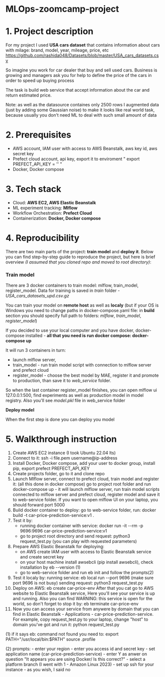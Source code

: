 # MLOps-zoomcamp-project


# 1. Project description
For my project I used **USA cars dataset** that contains information about cars with milage: brand, model, year, mileage, price, etc
https://github.com/rashida048/Datasets/blob/master/USA_cars_datasets.csv

So imagine you work for car dealer that buy and sell used cars. Business is growing and managers ask you for help to define the price of the cars in order to speed up buying process

The task is build web service that accept information about the car and return estimated price.

Note: as well as the datasource containes only 2500 rows I augmented data (just by adding some Gaussian noise) to make it looks like real world task, because usually you don't need ML to deal with such small amount of data


# 2. Prerequisites
- AWS account, IAM user with access to AWS Beanstalk, aws key id, aws secret key
- Prefect cloud account, api key, export it to enviroment " export PREFECT_API_KEY = '' "
- Docker, Docker compose


# 3. Tech stack
- Cloud: **AWS EC2, AWS Elastic Beanstalk**
- ML experiment tracking:  **Mlflow**
- Workflow Orchestration: **Prefect Cloud**
- Containerization: **Docker, Docker compose**


# 4. Reproducibility
There are two main parts of the project: **train model** and **deploy it**. Below you can find step-by-step guide to reproduce the project, but here is brief overview *(I assumed that you cloned repo and moved to root directory)*:

   ### **Train model**

   There are 3 docker containers to train model: mlflow, train_model, register_model. Data for training is saved in *train* folder - *USA_cars_datasets_upd.csv.gz* 

   You can train your model on **remote host** as well as **localy** (but if your OS is Windows you need to change paths in docker-compose.yaml file: in **build** section you should specify full path to folders: *mlflow*, *train_model*, *register_model*)

   If you decided to use your local computer and you have docker, docker-compose installed - **all that you need is run docker compose: docker-compose up**

   It will run 3 containers in turn:
   - launch mlflow server, 
   - train_model - run train model script with connection to mlflow server and prefect cloud
   - register_model - choose the best model by MAE, register it and promote to production, than save it to *web_service* folder.

   So when the last container register_model finishes, you can open mlflow ui 127.0.0.1:500, find experiments as well as production model in model registry. Also you'll see *model.pkl* file in web_service folder

   **Deploy model**

   When the first step is done you can deploy you model


# 5. Walkthrough instruction
1. Create AWS EC2 instance (I took Ubuntu 22.04 lts)
2. Connect to it: ssh -i file.pem username@ip-address
3. Install Docker, Docker compose, add your user to docker group, install pip, export prefect PREFECT_API_KEY
4. Create projects folder, go to it and clone repo
5. Launch Mlflow server, connect to prefect cloud, train model and register it: (all this done in docker compose)
   go to project root folder and run docker-compose up - it will launch mlflow server, run train model scripts connected to mlflow server and prefect cloud, register model and save it to web-service folder. If you want to open mlflow UI on your laptop, you should forward port 5000
6. Build docker container to deploy: go to web-service folder, run: docker build -t car-price-prediction-service:v1 .
7. Test it by: 
   - running docker container with service: docker run -it --rm -p 9696:9696 car-price-prediction-service:v1
   - go to project root directory and send request: python3 request_test.py (you can play with requested parameters)
8. Prepare AWS Elastic Beanstalk for deploying: 
   - on AWS create IAM user with access to Elastic Beanstalk service and create secret key
   - on your host machine install awsebcli (pip install awsebcli), check installation by eb --version (1)
   - go to web-service folder and run eb init and follow the prompts(2)
9. Test it localy by: 
   running service: eb local run --port 9696 (make sure port 9696 is not busy)
   sending request: python3 request_test.py
10. Deploy on AWS: eb create car-price-env
   After that you cat go to AWS website to Elastic Beanstalk service, Here you'll see your service is up and running. Also you can find 
   WARNING: this service is open for the world, so don't forget to stop it by: eb terminate car-price-env
11. Now you can access your service from anywere by domain that you can find in Elastic Beanstalk - Applications - car-price-prediction-service.
   For example, copy request_test.py to your laptop, change "host" to domain you've got and run it: python request_test.py




(1) if it says eb: command not found you need to:
   export PATH="/usr/local/bin:$PATH"
   source .profile

(2) prompts:
      - enter your region
      - enter you access id and secret key
      - set application name (car-price-prediction-service)
      - enter Y as anwer on question "It appears you are using Docker/ Is this correct?"
      - select a platform branch (I went with 1 - Amazon Linux 2023)
      - set up ssh for your instance - as you wish, I said no



